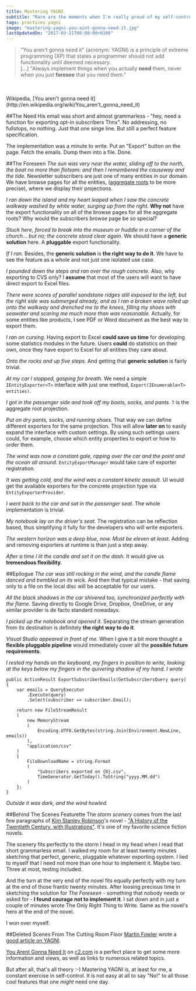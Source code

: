 ```yaml
---
title: Mastering YAGNI
subtitle: "Rare are the moments when I'm really proud of my self-control."
tags: practices yagni
image: "mastering-yagni-you-aint-gonna-need-it.jpg"
lastUpdatedOn: "2017-03-21T00:00:00+0100"
---
```

> "You aren't gonna need it" (acronym: YAGNI) is a principle of extreme programming (XP) that states a programmer should not add functionality until deemed necessary.<br/>[...] "Always implement things when you actually **need** them, never when you just **foresee** that you need them."
<br/>
<br/>
Wikipedia, [You aren't gonna need it](http://en.wikipedia.org/wiki/You_aren't_gonna_need_it)

##The Need
His email was short and almost grammarless - "hey, need a function for exporting opt-in subscribers Thnx". No addressing, no fullstops, no nothing. Just that one singe line. But still a perfect feature specification.

The implementation was a minute to write. Put an "Export" button on the page. Fetch the emails. Dump them into a file. Done.

##The Foreseen
*The sun was very near the water, sliding off to the north, the boat no more than flotsam: and then I remembered the causeway and the tide.* Newsletter subscribers are just one of many entities in our domain. We have browse pages for all the entities, ([aggregate roots](http://martinfowler.com/bliki/DDD_Aggregate.html) to be more precise), where we display their projections.

*I ran down the island and my heart leaped when I saw the concrete walkway washed by white water, surging up from the right.* **Why not** have the export functionality on all of the browse pages for all the aggregate roots? Why would the subscribers browse page be so special?

*Stuck here, forced to break into the museum or huddle in a corner of the church... but no; the concrete stood clear again.* We should have a **generic solution** here. A **pluggable** export functionality.

*If I ran.* Besides, the **generic solution** is **the right way to do it**. We have to see the feature as a whole and not just one isolated use case.

*I pounded down the steps and ran over the rough concrete.* Also, why exporting to CVS only? I **assume** that most of the users will want to have direct export to Excel files.

*There were scores of parallel sandstone ridges still exposed to the left, but the right side was submerged already, and as I ran a broken wave rolled up onto the walkway and drenched me to the knees, filling my shoes with seawater and scaring me much more than was reasonable.* Actually, for some entities like products, I see PDF or Word document as the best way to export them.

*I ran on cursing.* Having export to Excel **could save us time** for developing some statistics modules in the future. Users **could** do statistics on their own, once they have export to Excel for all entities they care about.

*Onto the rocks and up five steps.* And getting that **generic solution** is fairly trivial.

*At my car I stopped, gasping for breath.* We need a simple `IEntityExporter<T>` interface with just one method, `Export(IEnumerable<T> entities)`.

*I got in the passenger side and took off my boots, socks, and pants.* `T` is the aggregate root projection.

*Put on dry pants, socks, and running shoes.* That way we can define different exporters for the same projection. This will allow **later on** to easily expand the interface with custom settings. By using such settings users could, for example, choose which entity properties to export or how to order them.

*The wind was now a constant gale, ripping over the car and the point and the ocean all around.* `EntityExportManager` would take care of exporter registration.

*It was getting cold, and the wind was a constant kinetic assault.* UI would get the available exporters for the concrete projection type via `EntityExporterProvider`.

*I went back to the car and sat in the passenger seat.* The whole implementation is trivial.

*My notebook lay on the driver's seat.* The registration can be reflection based, thus simplifying it fully for the developers who will write exporters.

*The western horizon was a deep blue, now. Must be eleven at least.* Adding and removing exporters at runtime is than just a step away.

*After a time I lit the candle and set it on the dash.* It would give us **tremendous flexibility**.

##Epilogue
*The car was still rocking in the wind, and the candle flame danced and trembled on its wick.* And then that typical mistake - that saving only to a file on the local disc will be acceptable for our users.

*All the black shadows in the car shivered too, synchronized perfectly with the flame.* Saving directly to Google Drive, Dropbox, OneDrive, or any similar provider is de facto standard nowadays.

*I picked up the notebook and opened it.* Separating the stream generation from its destination is definitely **the right way to do it**.

*Visual Studio appeared in front of me.* When I give it a bit more thought a **flexible pluggable pipeline** would immediately cover all the **possible future requirements**.

*I rested my hands on the keyboard, my fingers in position to write, looking at the keys below my fingers in the quivering shadow of my hand.* *I wrote*

    public ActionResult ExportSubscriberEmails(GetSubscribersQuery query)
    {
        var emails = QueryExecutor
            .Execute(query)
            .Select(subscriber => subscriber.Email);

        return new FileStreamResult
        (
            new MemoryStream
            (
                Encoding.UTF8.GetBytes(string.Join(Environment.NewLine, emails))
            ),
            "application/csv"
        )
        {
            FileDownloadName = string.Format
            (
                "Subscribers exported on {0}.csv",
                TimeGenerator.GetToday().ToString("yyyy.MM.dd")
            )
        };
    }

*Outside it was dark, and the wind howled.*

##Behind The Scenes Featurette
The *storm scenery* comes from the last few paragraphs of [Kim Stanley Robinson](http://en.wikipedia.org/wiki/Kim_Stanley_Robinson)'s novel - ["A History of the Twentieth Century, with Illustrations"](http://www.infinityplus.co.uk/stories/history.htm). It's one of my favorite science fiction novels.

The scenery fits perfectly to the storm I head in my head when I read that short grammarless email. I walked my room for at least twenty minutes sketching that perfect, generic, pluggable whatever exporting system. I lied to myself that I need not more than one hour to implement it. Maybe two. Three at most, testing included.

And the turn at the very end of the novel fits equally perfectly with my turn at the end of those frantic twenty minutes. After loosing precious time in sketching the solution for *The Foreseen* - something that nobody needs or asked for - **I found courage not to implement it**. I sat down and in just a couple of minutes wrote The Only Right Thing to Write. Same as the novel's hero at the end of the novel.

I won over myself.

##Deleted Scenes From The Cutting Room Floor
[Martin Fowler](http://martinfowler.com/aboutMe.html) wrote a [good article on YAGNI](http://martinfowler.com/bliki/Yagni.html).

[You Arent Gonna Need It](http://c2.com/cgi/wiki?YouArentGonnaNeedIt) on [c2.com](http://c2.com) is a perfect place to get some more information and views, as well as links to numerous related topics.

But after all, that's all theory :-) Mastering YAGNI is, at least for me, a constant exercise in self-control. It is not easy at all to say "No!" to all those cool features that one *might* need one day.